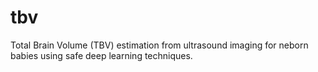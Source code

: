 # tbv
Total Brain Volume (TBV) estimation from ultrasound imaging for neborn babies using safe deep learning techniques.
